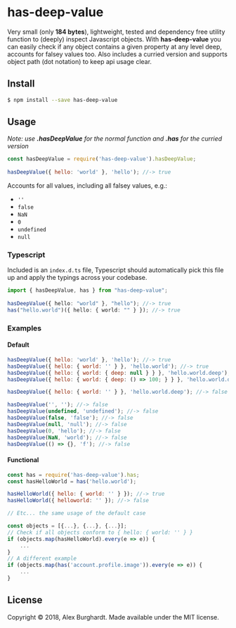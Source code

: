 # has-deep-value

Very small (only **184 bytes**), lightweight, tested and dependency free utility function to (deeply) inspect Javascript objects. With **has-deep-value** you can easily check if any object contains a given property at any level deep, accounts for falsey values too. Also includes a curried version and supports object path (dot notation) to keep api usage clear.

## Install

```sh
$ npm install --save has-deep-value
```

## Usage

*Note: use **.hasDeepValue** for the normal function and **.has** for the curried version*

```javascript
const hasDeepValue = require('has-deep-value').hasDeepValue;
 
hasDeepValue({ hello: 'world' }, 'hello'); //-> true
```

Accounts for all values, including all falsey values, e.g.:

* `''`
* `false`
* `NaN`
* `0`
* `undefined`
* `null`

### Typescript

Included is an `index.d.ts` file, Typescript should automatically pick this file up and apply the typings across your codebase.

```typescript
import { hasDeepValue, has } from "has-deep-value";
 
hasDeepValue({ hello: "world" }, "hello"); //-> true
has("hello.world")({ hello: { world: "" } }); //-> true
```

### Examples

#### Default

```js
hasDeepValue({ hello: 'world' }, 'hello'); //-> true
hasDeepValue({ hello: { world: '' } }, 'hello.world'); //-> true
hasDeepValue({ hello: { world: { deep: null } } }, 'hello.world.deep'); //-> true
hasDeepValue({ hello: { world: { deep: () => 100; } } }, 'hello.world.deep'); //-> true

hasDeepValue({ hello: { world: '' } }, 'hello.world.deep'); //-> false

hasDeepValue('', ''); //-> false
hasDeepValue(undefined, 'undefined'); //-> false
hasDeepValue(false, 'false'); //-> false
hasDeepValue(null, 'null'); //-> false
hasDeepValue(0, 'hello'); //-> false
hasDeepValue(NaN, 'world'); //-> false
hasDeepValue(() => {}, 'f'); //-> false
```

#### Functional

```js
const has = require('has-deep-value').has;
const hasHelloWorld = has('hello.world');
```

```js
hasHelloWorld({ hello: { world: '' } }); //-> true
hasHelloWorld({ helloworld: '' }); //-> false

// Etc... the same usage of the default case
```

```js
const objects = [{...}, {...}, {...}];
// Check if all objects conform to { hello: { world: '' } }
if (objects.map(hasHelloWorld).every(e => e)) {
    ...
}
// A different example
if (objects.map(has('account.profile.image')).every(e => e)) {
    ...
}
```

## License
Copyright © 2018, Alex Burghardt. Made available under the MIT license.

